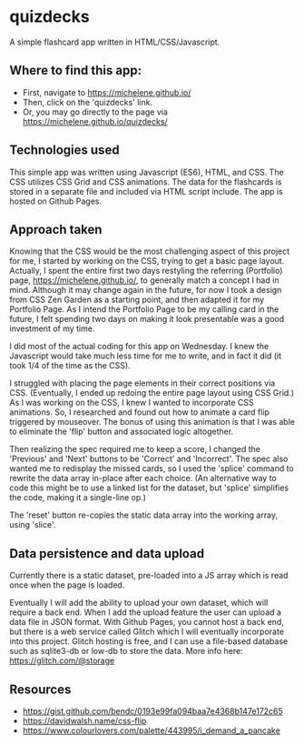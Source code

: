 # quizdecks
A simple flashcard app written in HTML/CSS/Javascript.

## Where to find this app:
* First, navigate to https://michelene.github.io/
* Then, click on the 'quizdecks' link.
* Or, you may go directly to the page via https://michelene.github.io/quizdecks/


## Technologies used

This simple app was written using Javascript (ES6), HTML, and CSS.
The CSS utilizes CSS Grid and CSS animations.
The data for the flashcards is stored in a separate file and included via HTML script include.
The app is hosted on Github Pages.

## Approach taken
Knowing that the CSS would be the most challenging aspect of this project for me, I started by working on the CSS, trying to get a basic page layout. Actually, I spent the entire first two days restyling the referring (Portfolio) page, https://michelene.github.io/, to generally match a concept I had in mind. Although it may change again in the future, for now I took a design from CSS Zen Garden as a starting point, and then adapted it for my Portfolio Page. As I intend the Portfolio Page to be my calling card in the future, I felt spending two days on making it look presentable was a good investment of my time.

I did most of the actual coding for this app on Wednesday. I knew the Javascript would take much less time for me to write, and in fact it did (it took 1/4 of the time as the CSS).

I struggled with placing the page elements in their correct positions via CSS. (Eventually, I ended up redoing the entire page layout using CSS Grid.) As I was working on the CSS, I knew I wanted to incorporate CSS animations. So, I researched and found out how to animate a card flip triggered by mouseover. The bonus of using this animation is that I was able to eliminate the 'flip' button and associated logic altogether. 

Then realizing the spec required me to keep a score, I changed the 'Previous' and 'Next' buttons to be 'Correct' and 'Incorrect'. The spec also wanted me to redisplay the missed cards, so I used the 'splice' command to rewrite the data array in-place after each choice. (An alternative way to code this might be to use a linked list for the dataset, but 'splice' simplifies the code, making it a single-line op.)

The 'reset' button re-copies the static data array into the working array, using 'slice'.


## Data persistence and data upload
Currently there is a static dataset, pre-loaded into a JS array which is read once when the page is loaded. 

Eventually I will add the ability to upload your own dataset, which will require a back end. When I add the upload feature  the user can upload a data file in JSON format. With Github Pages, you cannot host a back end, but there is a web service called Glitch which I will eventually incorporate into this project. Glitch hosting is free, and I can use a file-based database such as sqlite3-db or low-db to store the data. More info here:
https://glitch.com/@storage

## Resources
* https://gist.github.com/bendc/0193e99fa094baa7e4368b147e172c65
* https://davidwalsh.name/css-flip
* https://www.colourlovers.com/palette/443995/i_demand_a_pancake
